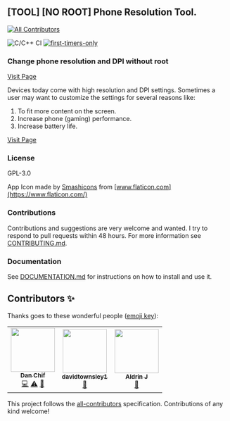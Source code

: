 ## [TOOL] [NO ROOT] Phone Resolution Tool.
<!-- ALL-CONTRIBUTORS-BADGE:START - Do not remove or modify this section -->
[![All Contributors](https://img.shields.io/badge/all_contributors-3-orange.svg?style=flat-square)](#contributors-)
<!-- ALL-CONTRIBUTORS-BADGE:END -->

![C/C++ CI](https://github.com/nadchif/phone-resolution-tool/workflows/C/C++%20CI/badge.svg) [![first-timers-only](https://img.shields.io/badge/first--timers--only-friendly-blue.svg?style=flat-square)](https://www.firsttimersonly.com/)


### Change phone resolution and DPI without root

[Visit Page](https://forum.xda-developers.com/galaxy-s5/general/tool-change-phone-resolution-dpi-root-t3582863)

Devices today come with high resolution and DPI settings. Sometimes a user may want to customize the settings for several reasons like:
1. To fit more content on the screen.
2. Increase phone (gaming) performance.
3. Increase battery life. 

[Visit Page](https://forum.xda-developers.com/galaxy-s5/general/tool-change-phone-resolution-dpi-root-t3582863)

### License

GPL-3.0

App Icon made by [Smashicons](https://www.flaticon.com/authors/smashicons) from [www.flaticon.com](https://www.flaticon.com/)

### Contributions
Contributions and suggestions are very welcome and wanted. I try to respond to pull requests within 48 hours. For more information see [CONTRIBUTING.md](https://github.com/nadchif/phone-resolution-tool/blob/master/CONTRIBUTING.md).

### Documentation
See [DOCUMENTATION.md](https://github.com/nadchif/phone-resolution-tool/blob/master/DOCUMENTATION.md) for instructions on how to install and use it.

## Contributors ✨

Thanks goes to these wonderful people ([emoji key](https://allcontributors.org/docs/en/emoji-key)):

<!-- ALL-CONTRIBUTORS-LIST:START - Do not remove or modify this section -->
<!-- prettier-ignore-start -->
<!-- markdownlint-disable -->
<table>
  <tr>
    <td align="center"><a href="http://aboutchif.com"><img src="https://avatars0.githubusercontent.com/u/47924887?v=4" width="100px;" alt=""/><br /><sub><b>Dan Chif</b></sub></a><br /><a href="https://github.com/nadchif/phone-resolution-tool/commits?author=nadchif" title="Code">💻</a> <a href="https://github.com/nadchif/phone-resolution-tool/commits?author=nadchif" title="Tests">⚠️</a> <a href="#maintenance-nadchif" title="Maintenance">🚧</a></td>
    <td align="center"><a href="https://github.com/davidtownsley1"><img src="https://avatars2.githubusercontent.com/u/63746726?v=4" width="100px;" alt=""/><br /><sub><b>davidtownsley1</b></sub></a><br /><a href="https://github.com/nadchif/phone-resolution-tool/commits?author=davidtownsley1" title="Documentation">📖</a></td>
    <td align="center"><a href="https://github.com/aldrinjenson"><img src="https://avatars0.githubusercontent.com/u/53407417?v=4" width="100px;" alt=""/><br /><sub><b>Aldrin J</b></sub></a><br /><a href="https://github.com/nadchif/phone-resolution-tool/commits?author=aldrinjenson" title="Documentation">📖</a></td>
  </tr>
</table>

<!-- markdownlint-enable -->
<!-- prettier-ignore-end -->
<!-- ALL-CONTRIBUTORS-LIST:END -->

This project follows the [all-contributors](https://github.com/all-contributors/all-contributors) specification. Contributions of any kind welcome!
